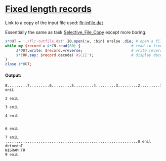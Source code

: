 [1]: https://rosettacode.org/wiki/Fixed_length_records

# [Fixed length records][1]

Link to a copy of the input file used: [flr-infile.dat](https://github.com/thundergnat/rc/blob/master/resouces/flr-infile.dat)



Essentially the same as task [Selective_File_Copy](https://rosettacode.org/wiki/Selective_File_Copy) except more boring.

```perl
$*OUT = './flr-outfile.dat'.IO.open(:w, :bin) orelse .die; # open a file in binary mode for writing
while my $record = $*IN.read(80) {                       # read in fixed sized binary chunks
     $*OUT.write: $record.=reverse;                      # write reversed records out to $outfile
     $*ERR.say: $record.decode('ASCII');                 # display decoded records on STDERR
}
close $*OUT;
```

#### Output:
```
8.........7.........6.........5.........4.........3.........2.........1...1 eniL
                                                                          2 eniL
                                                                          3 eniL
                                                                          4 eniL
                                                                                
                                                                          6 eniL
                                                                          7 eniL
............................................................8 enil detnednI     
NIGRAM TR                                                                 9 eniL
```